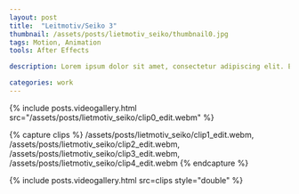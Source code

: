 ```yaml
---
layout: post
title:  "Leitmotiv/Seiko 3"
thumbnail: /assets/posts/lietmotiv_seiko/thumbnail0.jpg
tags: Motion, Animation
tools: After Effects

description: Lorem ipsum dolor sit amet, consectetur adipiscing elit. Etiam non congue orci. Ut non mi massa. Phasellus laoreet sapien est, et malesuada odio cursus quis. Maecenas id turpis eleifend, facilisis mi id, ullamcorper sapien. Duis ut ex finibus, congue risus in, fermentum justo. In malesuada est nec ex gravida, ac iaculis lorem condimentum. Nunc pulvinar velit urna, ut commodo est sollicitudin et. Maecenas sit amet turpis volutpat, aliquam ex et, commodo sapien.

categories: work
---
```



{% include posts.videogallery.html src="/assets/posts/lietmotiv_seiko/clip0_edit.webm" %}

{% capture clips %}
/assets/posts/lietmotiv_seiko/clip1_edit.webm, 
/assets/posts/lietmotiv_seiko/clip2_edit.webm, 
/assets/posts/lietmotiv_seiko/clip3_edit.webm, 
/assets/posts/lietmotiv_seiko/clip4_edit.webm
{% endcapture %}

{% include posts.videogallery.html src=clips style="double" %}
